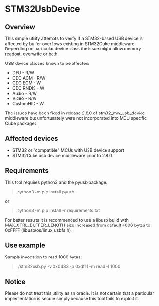 # STM32UsbDevice

## Overview

This simple utility attempts to verify if a STM32-based USB
device is affected by buffer overflows existing in STM32Cube
middleware. Depending on particular device class the issue
might allow memory readout, overwrite or both.

USB device classes known to be affected:
- DFU - R/W
- CDC ACM - R/W
- CDC ECM - W
- CDC RNDIS - W
- Audio - R/W
- Video - R/W
- CustomHID - W

The issues have been fixed in release 2.8.0 of stm32_mw_usb_device
middleware but unfortunately were not incorporated into MCU specific
Cube packages.

## Affected devices

- STM32 or "compatible" MCUs with USB device support
- STM32Cube usb device middleware prior to 2.8.0

## Requirements

This tool requires python3 and the pyusb package.

> python3 -m pip install pyusb

or

> python3 -m pip install -r requirements.txt

For better results it is recommended to use a libusb build with
MAX_CTRL_BUFFER_LENGTH size increased from default 4096 bytes to
0xFFFF (libusb/os/linux_usbfs.h).

## Use example

Sample invocation to read 1000 bytes:

> ./stm32usb.py -v 0x0483 -p 0xdf11 -m read -l 1000

## Notice

Please do not treat this utility as an oracle.
It is not certain that a particular implementation
is secure simply because this tool fails to exploit it.
